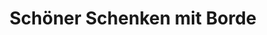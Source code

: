 ---
title: "Schöner Schenken mit Borde"
url: /leer-ostfriesland/schoener-schenken-mit-borde/
shop: Andenken
---